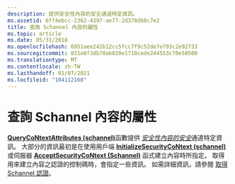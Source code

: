 ```yaml
---
description: 提供安全性內容的安全通道特定資訊。
ms.assetid: 6ff4ebcc-2362-4397-ae77-2d378db8c7e2
title: 查詢 Schannel 內容的屬性
ms.topic: article
ms.date: 05/31/2018
ms.openlocfilehash: 6951aee242b12cc5fcc7f9c52de7e793c2e92733
ms.sourcegitcommit: 831e8f3db78ab820e1710cede244553c70e50500
ms.translationtype: MT
ms.contentlocale: zh-TW
ms.lasthandoff: 01/07/2021
ms.locfileid: "104112168"
---
```

# <a name="querying-the-attributes-of-an-schannel-context"></a>查詢 Schannel 內容的屬性

[**QueryCoNtextAttributes (schannel)**](/windows/win32/api/sspi/nf-sspi-querycontextattributesw)函數提供 [*安全性內容的安全*](../secgloss/s-gly.md)通道特定資訊。 大部分的資訊最初是在使用用戶端 [**InitializeSecurityCoNtext (schannel)**](/windows/win32/api/rrascfg/nn-rrascfg-ieapproviderconfig) 或伺服器 [**AcceptSecurityCoNtext (Schannel)**](/windows/win32/api/sspi/nf-sspi-acceptsecuritycontext) 函式建立內容時所指定。 取得用來建立內容之認證的控制碼時，會指定一些資訊。 如需詳細資訊，請參閱 [取得 Schannel 認證](obtaining-schannel-credentials.md)。

 

 
